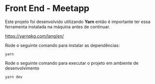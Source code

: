 # Front End - Meetapp

Este projeto foi desenvolvido utilizando **Yarn** então é importante ter essa ferramenta instalada na máquina antes de continuar.

https://yarnpkg.com/lang/en/

Rode o seguinte comando para instalar as dependências:

`yarn`

Rode o seguinte comando para executar o projeto em ambiente de desenvolvimento

`yarn dev`
